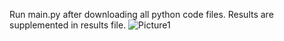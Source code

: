 Run main.py after downloading all python code files. Results are supplemented in results file.
![Picture1](https://github.com/amirkazi99/ParsUVOCP/assets/83756179/af5a6fd3-9560-4c9d-8b15-8f943b717b11)

